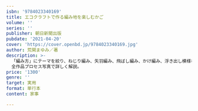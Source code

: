 ```yaml
---
isbn: '9784023340169'
title: エコクラフトで作る編み地を楽しむかご
volume: ''
series: ''
publisher: 朝日新聞出版
pubdate: '2021-04-20'
cover: 'https://cover.openbd.jp/9784023340169.jpg'
author: 荒関まゆみ／著
description: >-
  「編み方」にテーマを絞り、ねじり編み、矢羽編み、飛ばし編み、かけ編み、浮き出し模様など編み地の面白さを紹介しつつ、シンプルでセンスの光る作品を多数紹介。作品点数は全25点。
  全作品プロセス写真で詳しく解説。
price: '1300'
genre: ''
target: 実用
format: 単行本
content: 家事

---
```

